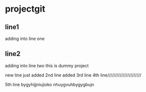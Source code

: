 # projectgit

## line1
adding into line one

## line2
adding into line two
this is dummy project

new line just added
2nd line added
3rd line
4th line//////////////////////

5th line
bygyhijjniujioko
nhuygvuhbygygbujn
